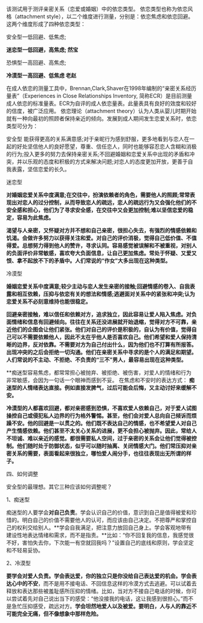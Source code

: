 该测试用于测评亲密关系（恋爱或婚姻）中的依恋类型。
依恋类型也称为依恋风格（attachment style），以二个维度进行测量，分别是：依恋焦虑和依恋回避。这两个维度形成了四种依恋类型：

安全型一低回避、低焦虑;

**迷恋型一低回避，高焦虑; 然宝**

恐惧型一高回避、高焦虑;

**冷漠型一高回避、低焦虑  老赵**

在成人依恋的测量工具中，Brennan,Clark,Shaver在1998年编制的“亲密关系经历量表”（Experiences in Close Relationships Inventory, 简称ECR）是目前测量成人依恋的标准量表。ECR为自评的成人依恋量表。此量表具有良好的效度和较好的信度，被广泛应用。
依恋理论（attachment theory）认为人类从婴儿时期开始就有一种向最初的照顾者保持亲近的倾向。发展到成人期间发生恋爱关系时，依恋类型可分为：

安全型
能获得更高的关系满意感;对于亲昵行为感到舒服，更多地看到与恋人在一起的好处坚信他人的良好愿望，尊重、信任恋人，同时也能够容忍恋人含糊和消极的行为;投入更多的努力去保持亲密关系;不回避婚姻和恋爱关系中出现的矛盾和冲突，并以乐观的态度和积极的方式来解决问题;对恋人的态度更加开放，更善于自我表露，坚信恋爱的长久。

迷恋型

**对婚姻恋爱关系中度满意;在交往中，扮演依赖者的角色，需要他人的照顾;常常表现出对恋人的过分控制，从而导致恋人的疏远，恋人的疏远行为又会强化他们的不安全感和担心，他们为了寻求安全感，在交往中又会更加控制;难以坚信恋爱的稳定，容易为此焦虑。**

**渴望与人亲密，又怀疑对方并不想和自己亲密，很担心失去，有强烈的情感依赖和饥渴。会做许多努力以获得关注和爱。对自己的评价消极，觉得自己低价值、不值得爱。总想努力得到他人的赞许，寻求认同。容易感觉被误解和不被重视，对别人的负面评价非常敏感，喜欢夸大负面信息，让自己更加焦虑。常处于怀疑、又爱又恨、拿不起放不下的矛盾中。人们常说的“作女”大多出现在这种类型。**

冷漠型

**婚姻恋爱关系中度满意;较少主动与恋人发生亲密的接触;回避情感的卷入、自我表露和相互依赖，压抑与依恋有关的想法和情感;逃避面对关系中的紧张和冲突;认为恋爱关系不必刻意维持也能很稳定。**

**回避亲密接触，难以信任和依赖对方，追求独立，因此容易让爱人陷入焦虑。对负面情绪和信息有回避倾向。往往在关系还没进展就开始退缩，觉得对方不可靠，亲近他们的企图会让他们紧张。他们对自己的评价是积极的，自认为有价值，觉得自己可以不需要依赖他人，因此不太在乎他人是否喜欢自己。他们希望和爱人保持清晰的边界，反对依靠。不需要对方为自己付出什么，因为他们也不打算有所报答。出现冲突的之后会拒绝一切沟通。他们在亲密关系中寻求的是个人的满足和期望。人们常说的不主动、不拒绝、不负责的“三不”男人，最容易出现在这种类型。**


**痴迷型容易焦虑，都常常担心被抛弃、被拒绝、被伤害，对爱人的情绪和行为非常敏感，会因为一句话一个眼神而感到不妥。
在焦虑和不安时的表达方式：
**痴迷型的人情绪表达直接。例如直接发脾气，过后可能会后悔，又主动讨好来缓解不安。**

**冷漠型的人都喜欢回避，都对亲密感到恐惧，不喜欢爱人依赖自己，对于爱人试图操控自己或侵犯私人边界的行为格外警惕。甚至，他们会对爱人总向自己倾诉而烦躁不安。他的回避是一以贯之的。他们既不表达自己的情感，也不希望爱人对自己产生情感依赖。他们甚至不太关心关系的进展，更不会担心被抛弃。因此，常给人不坦诚、难以亲近的感觉。都很需要私人空间，过于亲密的关系会让他们觉得被控制。他们随时处于防御状态，似乎可以随时抽离、关闭情感大门。他们常压抑对亲密关系的需要，表面看起来很独立，哪怕爱人闹分手，也往往表现出无所谓的样子。**

四、如何调整

安全型的最理想。其它三种应该如何调整呢？

1、痴迷型

痴迷型的人要学会**对自己负责**。学会认识自己的价值，意识到自己是值得被爱和珍惜的。明白自己的价值不需要他人的认可，而应该由自己决定。不把尊严和掌控自己的权利交给别人。**学会自我满足，把注意力放回自己身上。学会客观地带有建设性地表达情绪和需求，而不是指责。**比如：“你不回复我的信息，我感觉很不好，害怕失去你，下次能一有空就回我吗？”设置自己的底线和原则，学会坚定和不轻易妥协。

2、冷漠型

**要学会对爱人负责。学会表达爱，你的独立只是你没给自己表达爱的机会。学会表达心中的不安**，而不是用不接电话、不回信息这样的冷漠方式去逃避。可以试着去释放和表达那些被羞耻感所压抑的情绪。比如，当对方不接自己电话的时候，你可以尝试着先对自己说出当下的感受：“他没接我的电话，这让我感到很担心。”而不是急忙压抑感受，疏远对方。**学会坦然地爱人以及被爱。要明白，人与人的靠近不可能完全无痛，但不像想象中那样危险。**


